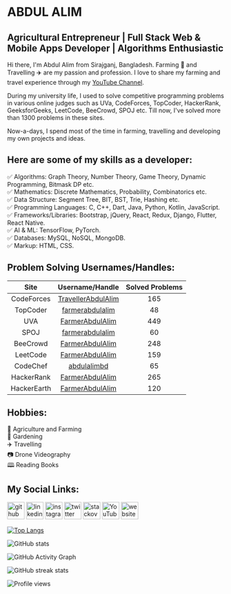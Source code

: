 # ABDUL ALIM

## Agricultural Entrepreneur | Full Stack Web & Mobile Apps Developer | Algorithms Enthusiastic

Hi there, I'm Abdul Alim from Sirajganj, Bangladesh. Farming 🌾 and Travelling ✈️ are my passion and profession. I love to share my farming and travel experience through my [YouTube Channel][youtube].

During my university life, I used to solve competitive programming problems in various online judges such as UVa, CodeForces, TopCoder, HackerRank, GeeksforGeeks, LeetCode, BeeCrowd, SPOJ etc. Till now, I've solved more than 1300 problems in these sites.

Now-a-days, I spend most of the time in farming, travelling and developing my own projects and ideas.

## Here are some of my skills as a developer:

✅ Algorithms: Graph Theory, Number Theory, Game Theory, Dynamic Programming, Bitmask DP etc.  
✅ Mathematics: Discrete Mathematics, Probability, Combinatorics etc.  
✅ Data Structure: Segment Tree, BIT, BST, Trie, Hashing etc.  
✅ Programming Languages: C, C++, Dart, Java, Python, Kotlin, JavaScript.  
✅ Frameworks/Libraries: Bootstrap, jQuery, React, Redux, Django, Flutter, React Native.  
✅ AI & ML: TensorFlow, PyTorch.  
✅ Databases: MySQL, NoSQL, MongoDB.  
✅ Markup: HTML, CSS.

## Problem Solving Usernames/Handles:

|  **Site**   |                           **Username/Handle**                           | **Solved Problems** |
| :---------: | :---------------------------------------------------------------------: | :-----------------: |
| CodeForces  | [TravellerAbdulAlim](https://codeforces.com/profile/TravellerAbdulAlim) |         165         |
|  TopCoder   |    [farmerabdulalim](https://profiles.topcoder.com/farmerabdulalim)     |         48          |
|     UVA     |       [FarmerAbdulAlim](https://uhunt.onlinejudge.org/id/155497)        |         449         |
|    SPOJ     |     [farmerabdulalim](https://www.spoj.com/users/farmerabdulalim/)      |         60          |
|  BeeCrowd   | [FarmerAbdulAlim](https://www.beecrowd.com.br/judge/en/profile/832057)  |         248         |
|  LeetCode   |        [FarmerAbdulAlim](https://leetcode.com/FarmerAbdulAlim/)         |         159         |
|  CodeChef   |        [abdulalimbd](https://www.codechef.com/users/abdulalimbd)        |         65          |
| HackerRank  |      [FarmerAbdulAlim](https://www.hackerrank.com/FarmerAbdulAlim)      |         265         |
| HackerEarth |     [FarmerAbdulAlim](https://www.hackerearth.com/@FarmerAbdulAlim)     |         120         |

## Hobbies:

🌾 Agriculture and Farming <br>
🌱 Gardening <br>
✈️ Travelling <br>
📷 Drone Videography <br>
🕮 Reading Books <br>

## My Social Links:

[<img src='https://cdn.jsdelivr.net/npm/simple-icons@3.0.1/icons/github.svg' alt='github' height='40'>](https://github.com/FarmerAbdulAlim) [<img src='https://cdn.jsdelivr.net/npm/simple-icons@3.0.1/icons/linkedin.svg' alt='linkedin' height='40'>](https://www.linkedin.com/in/farmerabdulalim/) [<img src='https://cdn.jsdelivr.net/npm/simple-icons@3.0.1/icons/instagram.svg' alt='instagram' height='40'>](https://www.instagram.com/farmerabdulalim/) [<img src='https://cdn.jsdelivr.net/npm/simple-icons@3.0.1/icons/twitter.svg' alt='twitter' height='40'>](https://twitter.com/FarmerAbdulAlim) [<img src='https://cdn.jsdelivr.net/npm/simple-icons@3.0.1/icons/stackoverflow.svg' alt='stackoverflow' height='40'>](https://stackoverflow.com/users/3990929) [<img src='https://cdn.jsdelivr.net/npm/simple-icons@3.0.1/icons/youtube.svg' alt='YouTube' height='40'>](https://www.youtube.com/@TravelerAbdulAlim) [<img src='https://cdn.jsdelivr.net/npm/simple-icons@3.0.1/icons/icloud.svg' alt='website' height='40'>](http://www.travelerabdulalim.com/)

[![Top Langs](https://github-readme-stats.vercel.app/api/top-langs/?username=farmerabdulalim)](https://github.com/anuraghazra/github-readme-stats)

![GitHub stats](https://github-readme-stats.vercel.app/api?username=farmerabdulalim&show_icons=true&theme=gruvbox_light)

![GitHub Activity Graph](https://activity-graph.herokuapp.com/graph?username=farmerabdulalim)

![GitHub streak stats](https://github-readme-streak-stats.herokuapp.com/?user=farmerabdulalim)

![Profile views](https://gpvc.arturio.dev/farmerabdulalim)

<!--All Websites Links are Here:-->

[youtube]: https://www.youtube.com/@TravelerAbdulAlim
